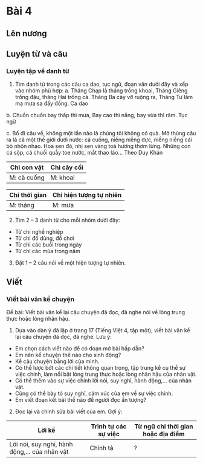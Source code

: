 # Bài 4
## Lên nương

## Luyện từ và câu

### Luyện tập về danh từ
1. Tìm danh từ trong các câu ca dao, tục ngữ, đoạn văn dưới đây và xếp vào nhóm phù hợp:
a.
Tháng Chạp là tháng trồng khoai,
Tháng Giêng trồng đậu, tháng Hai trồng cà.
Tháng Ba cày vỡ ruộng ra,
Tháng Tư làm mạ mưa sa đầy đồng.
Ca dao

b.
Chuồn chuồn bay thấp thì mưa,
Bay cao thì nắng, bay vừa thì râm.
Tục ngữ

c. Bố đi câu về, không một lần nào là chúng tôi không có quà.
Mở thùng câu ra là cả một thế giới dưới nước: cá cuống, niềng niễng đực, niềng niễng cái bò nhộn nhạo. Hoa sen đỏ, nhị sen vàng toả hương thơm lừng. Những con cá sộp, cá chuối quẫy toe nước, mắt thao láo...
Theo Duy Khán

| Chỉ con vật | Chỉ cây cối |
|---|---|
| M: cà cuống | M: khoai |

| Chỉ thời gian | Chỉ hiện tượng tự nhiên |
|---|---|
| M: tháng | M: mưa |

2. Tìm 2 – 3 danh từ cho mỗi nhóm dưới đây:
- Từ chỉ nghề nghiệp
- Từ chỉ đồ dùng, đồ chơi
- Từ chỉ các buổi trong ngày
- Từ chỉ các mùa trong năm

3. Đặt 1 – 2 câu nói về một hiện tượng tự nhiên.

## Viết

### Viết bài văn kể chuyện
Đề bài: Viết bài văn kể lại câu chuyện đã đọc, đã nghe nói về lòng trung thực hoặc lòng nhân hậu.

1. Dựa vào dàn ý đã lập ở trang 17 (Tiếng Việt 4, tập một), viết bài văn kể lại câu chuyện đã đọc, đã nghe.
Lưu ý:
- Em chọn cách viết nào để có đoạn mở bài hấp dẫn?
- Em nên kể chuyện thế nào cho sinh động?
- Kể câu chuyện bằng lời của mình.
- Có thể lược bớt các chi tiết không quan trọng, tập trung kể cụ thể sự việc chính, làm nổi bật lòng trung thực hoặc lòng nhân hậu của nhân vật.
- Có thể thêm vào sự việc chính lời nói, suy nghĩ, hành động,... của nhân vật.
- Cũng có thể bày tỏ suy nghĩ, cảm xúc của em về sự việc chính.
- Em viết đoạn kết bài thế nào để người đọc ấn tượng?

2. Đọc lại và chỉnh sửa bài viết của em.
Gợi ý:

| Lời kể | Trình tự các sự việc | Từ ngữ chỉ thời gian hoặc địa điểm |
|---|---|---|
| Lời nói, suy nghĩ, hành động,... của nhân vật | Chính tả | ? |
